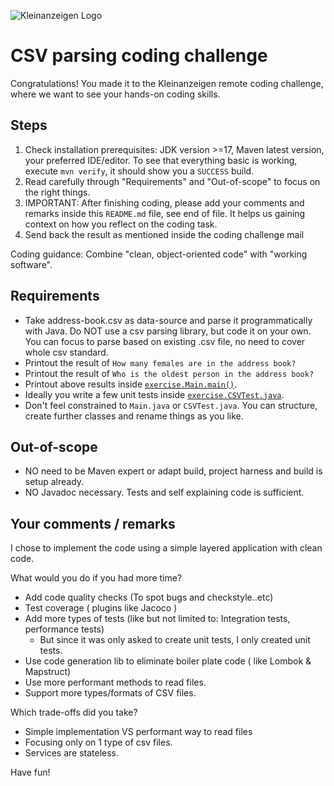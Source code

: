 ![Kleinanzeigen Logo](https://www.kleinanzeigen.de/static/img/common/logo/logo-kleinanzeigen-402x80.png)
# CSV parsing coding challenge

Congratulations! You made it to the Kleinanzeigen remote coding challenge, 
where we want to see your hands-on coding skills.


## Steps

1. Check installation prerequisites: JDK version >=17, Maven latest version, your preferred IDE/editor. To see that everything basic is working, execute `mvn verify`, it should show you a `SUCCESS` build.
2. Read carefully through "Requirements" and "Out-of-scope" to focus on the right things.
3. IMPORTANT: After finishing coding, please add your comments and remarks inside this `README.md` file, see end of file. It helps us gaining context on how you reflect on the coding task.
4. Send back the result as mentioned inside the coding challenge mail

Coding guidance: Combine "clean, object-oriented code" with "working software".


##  Requirements

* Take address-book.csv as data-source and parse it programmatically with Java. Do NOT use a csv parsing library, but code it on your own. You can focus to parse based on existing .csv file, no need to cover whole csv standard.
* Printout the result of `How many females are in the address book?`
* Printout the result of `Who is the oldest person in the address book?`
* Printout above results inside [`exercise.Main.main()`](/src/main/java/exercise/Main.java).
* Ideally you write a few unit tests inside [`exercise.CSVTest.java`](/src/test/java/excercise/CSVTest.java).
* Don't feel constrained to `Main.java` or `CSVTest.java`. You can structure, create further classes and rename things as you like. 


## Out-of-scope

* NO need to be Maven expert or adapt build, project harness and build is setup already.
* NO Javadoc necessary. Tests and self explaining code is sufficient.


## Your comments / remarks

I chose to implement the code using a simple layered application with clean code.

What would you do if you had more time? 
- Add code quality checks (To spot bugs and checkstyle..etc)
- Test coverage ( plugins like Jacoco )
- Add more types of tests (like but not limited to: Integration tests, performance tests)
  - But since it was only asked to create unit tests, I only created unit tests.
- Use code generation lib to eliminate boiler plate code ( like Lombok & Mapstruct)
- Use more performant methods to read files.
- Support more types/formats of CSV files.

Which trade-offs did you take?

* Simple implementation VS performant way to read files
* Focusing only on 1 type of csv files.
* Services are stateless.


Have fun!
